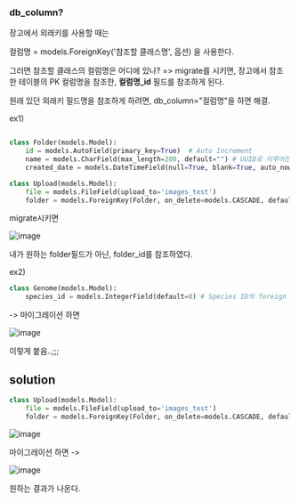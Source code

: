 

### db_column?

장고에서 외래키를 사용할 때는 

컬럼명 = models.ForeignKey('참조할 클래스명', 옵션) 을 사용한다. 


그러면 참조할 클래스의 컬럼명은 어디에 있나?
=> migrate를 시키면, 장고에서 참조한 테이블의 PK 컬럼명을 참조한, **컬럼명_id** 필드를 참조하게 된다.

원래 있던 외래키 필드명을 참조하게 하려면, db_column="컬럼명"을 하면 해결.


ex1)
```python

class Folder(models.Model):
    id = models.AutoField(primary_key=True)  # Auto Increment
    name = models.CharField(max_length=200, default="") # UUID로 이루어진 폴더명.
    created_date = models.DateTimeField(null=True, blank=True, auto_now_add=True)

class Upload(models.Model):
    file = models.FileField(upload_to='images_test')
    folder = models.ForeignKey(Folder, on_delete=models.CASCADE, default=-1)
```

migrate시키면

![image](https://user-images.githubusercontent.com/15938354/116501977-354ebc00-a8ed-11eb-8f5b-e443b21da78c.png)

내가 원하는 folder필드가 아닌, folder_id를 참조하였다. 


ex2)
```python
class Genome(models.Model):
    species_id = models.IntegerField(default=0) # Species ID의 foreign key임. TODO::나중에 species_name 없애고 species id만 남겨놓음 됨..-a
```
-> 마이그레이션 하면 

![image](https://user-images.githubusercontent.com/15938354/129115814-74fe877e-82e0-4cf3-acfe-0727108eb595.png)

이렇게 붙음..;;;

## solution


```python
class Upload(models.Model):
    file = models.FileField(upload_to='images_test')
    folder = models.ForeignKey(Folder, on_delete=models.CASCADE, default=-1, **db_column="folder"**)
```

![image](https://user-images.githubusercontent.com/15938354/116502072-83fc5600-a8ed-11eb-996f-d1873a6744d4.png)

 
마이그레이션 하면 
-> 

![image](https://user-images.githubusercontent.com/15938354/129115910-41318d93-f1dc-4bd6-9692-e77f44c1fa78.png)

원하는 결과가 나온다. 
